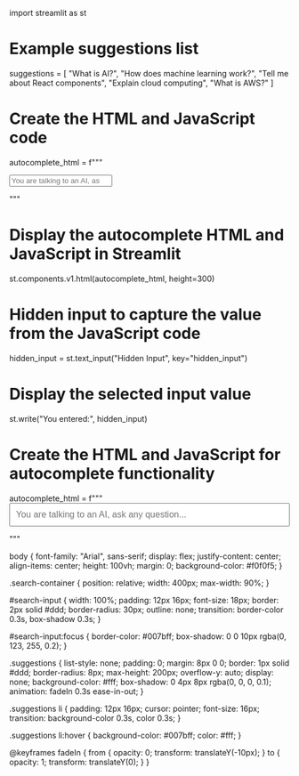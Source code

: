 import streamlit as st

# Example suggestions list
suggestions = [
    "What is AI?",
    "How does machine learning work?",
    "Tell me about React components",
    "Explain cloud computing",
    "What is AWS?"
]

# Create the HTML and JavaScript code
autocomplete_html = f"""
<div class="search-container">
    <input type="text" id="autocomplete" list="suggestions" placeholder="You are talking to an AI, ask any question..." onkeydown="if (event.key === 'Enter') onEnterPress()">
    <datalist id="suggestions">
        {''.join([f'<option value="{suggestion}"></option>' for suggestion in suggestions])}
    </datalist>
</div>

<script>
    function onEnterPress() {{
        var input = document.getElementById('autocomplete').value;
        var hiddenField = window.parent.document.getElementById('hidden_input');
        hiddenField.value = input;
        hiddenField.dispatchEvent(new Event('input', {{ bubbles: true }}));
    }}
</script>

<style>
    body {{
        font-family: "Arial", sans-serif;
        display: flex;
        justify-content: center;
        align-items: center;
        height: 100vh;
        margin: 0;
        background-color: #f0f0f5;
    }}

    .search-container {{
        position: relative;
        width: 400px;
        max-width: 90%;
    }}

    #autocomplete {{
        width: 100%;
        padding: 12px 16px;
        font-size: 18px;
        border: 2px solid #ddd;
        border-radius: 30px;
        outline: none;
        transition: border-color 0.3s, box-shadow 0.3s;
    }}

    #autocomplete:focus {{
        border-color: #007bff;
        box-shadow: 0 0 10px rgba(0, 123, 255, 0.2);
    }}

    .suggestions {{
        list-style: none;
        padding: 0;
        margin: 8px 0 0;
        border: 1px solid #ddd;
        border-radius: 8px;
        max-height: 200px;
        overflow-y: auto;
        display: none;
        background-color: #fff;
        box-shadow: 0 4px 8px rgba(0, 0, 0, 0.1);
        animation: fadeIn 0.3s ease-in-out;
    }}

    .suggestions li {{
        padding: 12px 16px;
        cursor: pointer;
        font-size: 16px;
        transition: background-color 0.3s, color 0.3s;
    }}

    .suggestions li:hover {{
        background-color: #007bff;
        color: #fff;
    }}

    @keyframes fadeIn {{
        from {{
            opacity: 0;
            transform: translateY(-10px);
        }}
        to {{
            opacity: 1;
            transform: translateY(0);
        }}
    }}
</style>
"""

# Display the autocomplete HTML and JavaScript in Streamlit
st.components.v1.html(autocomplete_html, height=300)

# Hidden input to capture the value from the JavaScript code
hidden_input = st.text_input("Hidden Input", key="hidden_input")

# Display the selected input value
st.write("You entered:", hidden_input)




# Create the HTML and JavaScript for autocomplete functionality
autocomplete_html = f"""
<input type="text" id="autocomplete" list="suggestions" placeholder="You are talking to an AI, ask any question..." style="width: 100%; padding: 10px; font-size: 16px;" onkeydown="if (event.key === 'Enter') onEnterPress()">
<datalist id="suggestions">
    {''.join([f'<option value="{suggestion}"></option>' for suggestion in suggestions])}
</datalist>

<script>
    function onEnterPress() {{
        var input = document.getElementById('autocomplete').value;
        var hiddenField = window.parent.document.getElementById('hidden_input');
        hiddenField.value = input;
        hiddenField.dispatchEvent(new Event('input', {{ bubbles: true }}));
    }}
</script>
"""


body {
  font-family: "Arial", sans-serif;
  display: flex;
  justify-content: center;
  align-items: center;
  height: 100vh;
  margin: 0;
  background-color: #f0f0f5;
}

.search-container {
  position: relative;
  width: 400px;
  max-width: 90%;
}

#search-input {
  width: 100%;
  padding: 12px 16px;
  font-size: 18px;
  border: 2px solid #ddd;
  border-radius: 30px;
  outline: none;
  transition: border-color 0.3s, box-shadow 0.3s;
}

#search-input:focus {
  border-color: #007bff;
  box-shadow: 0 0 10px rgba(0, 123, 255, 0.2);
}

.suggestions {
  list-style: none;
  padding: 0;
  margin: 8px 0 0;
  border: 1px solid #ddd;
  border-radius: 8px;
  max-height: 200px;
  overflow-y: auto;
  display: none;
  background-color: #fff;
  box-shadow: 0 4px 8px rgba(0, 0, 0, 0.1);
  animation: fadeIn 0.3s ease-in-out;
}

.suggestions li {
  padding: 12px 16px;
  cursor: pointer;
  font-size: 16px;
  transition: background-color 0.3s, color 0.3s;
}

.suggestions li:hover {
  background-color: #007bff;
  color: #fff;
}

@keyframes fadeIn {
  from {
    opacity: 0;
    transform: translateY(-10px);
  }
  to {
    opacity: 1;
    transform: translateY(0);
  }
}
